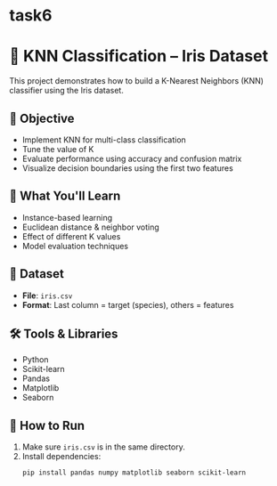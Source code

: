 # task6
# 🌸 KNN Classification – Iris Dataset

This project demonstrates how to build a K-Nearest Neighbors (KNN) classifier using the Iris dataset.

## 🎯 Objective

- Implement KNN for multi-class classification
- Tune the value of K
- Evaluate performance using accuracy and confusion matrix
- Visualize decision boundaries using the first two features

## 🧠 What You'll Learn

- Instance-based learning
- Euclidean distance & neighbor voting
- Effect of different K values
- Model evaluation techniques

## 📁 Dataset

- **File**: `iris.csv`
- **Format**: Last column = target (species), others = features

## 🛠 Tools & Libraries

- Python
- Scikit-learn
- Pandas
- Matplotlib
- Seaborn

## 🧪 How to Run

1. Make sure `iris.csv` is in the same directory.
2. Install dependencies:
   ```bash
   pip install pandas numpy matplotlib seaborn scikit-learn
